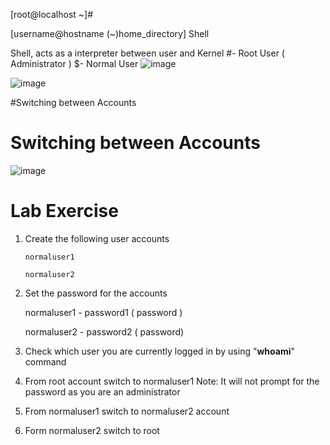 [root@localhost ~]#

[username@hostname (~)home_directory] Shell

Shell, acts as a interpreter between user and Kernel
#- Root User ( Administrator )
$- Normal User 
![image](https://user-images.githubusercontent.com/87597729/177003951-43faeae6-c91a-49f4-a6b7-a39adc1def23.png)

![image](https://user-images.githubusercontent.com/87597729/177003964-dfc0fdf2-9c1e-4fc6-afb9-bad8245b0253.png)

#Switching between Accounts

# Switching between Accounts

![image](https://user-images.githubusercontent.com/87597729/177003992-f5669099-a15e-45f1-be31-cc99e6129401.png)


# Lab Exercise
1. Create the following user accounts

       normaluser1
      
       normaluser2
2. Set the password for the accounts

      normaluser1 - password1 ( password )
      
      normaluser2 - password2 ( password)
      
3. Check which user you are currently logged in by using "**whoami**" command
4. From root account switch to normaluser1
    Note: It will not prompt for the password as you are an administrator
5. From normaluser1 switch to normaluser2 account
6. Form normaluser2 switch to root
